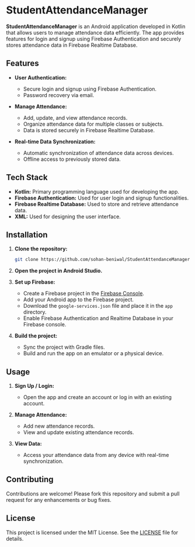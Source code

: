 # StudentAttendanceManager

**StudentAttendanceManager** is an Android application developed in Kotlin that allows users to manage attendance data efficiently. The app provides features for login and signup using Firebase Authentication and securely stores attendance data in Firebase Realtime Database.

## Features

- **User Authentication:**
  - Secure login and signup using Firebase Authentication.
  - Password recovery via email.

- **Manage Attendance:**
  - Add, update, and view attendance records.
  - Organize attendance data for multiple classes or subjects.
  - Data is stored securely in Firebase Realtime Database.

- **Real-time Data Synchronization:**
  - Automatic synchronization of attendance data across devices.
  - Offline access to previously stored data.

## Tech Stack

- **Kotlin:** Primary programming language used for developing the app.
- **Firebase Authentication:** Used for user login and signup functionalities.
- **Firebase Realtime Database:** Used to store and retrieve attendance data.
- **XML:** Used for designing the user interface.

## Installation

1. **Clone the repository:**
   ```bash
   git clone https://github.com/sohan-beniwal/StudentAttendanceManager.git
   ```
2. **Open the project in Android Studio.**

3. **Set up Firebase:**
   - Create a Firebase project in the [Firebase Console](https://console.firebase.google.com/).
   - Add your Android app to the Firebase project.
   - Download the `google-services.json` file and place it in the `app` directory.
   - Enable Firebase Authentication and Realtime Database in your Firebase console.

4. **Build the project:**
   - Sync the project with Gradle files.
   - Build and run the app on an emulator or a physical device.

## Usage

1. **Sign Up / Login:**
   - Open the app and create an account or log in with an existing account.

2. **Manage Attendance:**
   - Add new attendance records.
   - View and update existing attendance records.

3. **View Data:**
   - Access your attendance data from any device with real-time synchronization.

## Contributing

Contributions are welcome! Please fork this repository and submit a pull request for any enhancements or bug fixes.

## License

This project is licensed under the MIT License. See the [LICENSE](LICENSE) file for details.
